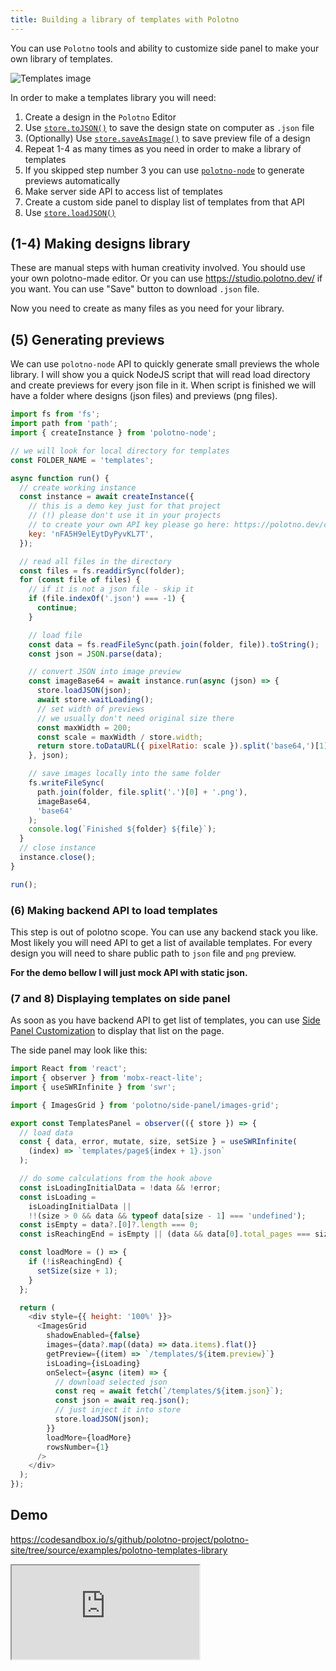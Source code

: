 ```yaml
---
title: Building a library of templates with Polotno
---
```


You can use `Polotno` tools and ability to customize side panel to make your own library of templates.

![Templates image](/img/templates.jpg)

In order to make a templates library you will need:

1. Create a design in the `Polotno` Editor
2. Use [`store.toJSON()`](/docs/store-overview#storetojson) to save the design state on computer as `.json` file
3. (Optionally) Use [`store.saveAsImage()`](/docs/store-overview#saveasimage) to save preview file of a design
4. Repeat 1-4 as many times as you need in order to make a library of templates
5. If you skipped step number 3 you can use [`polotno-node`](/docs/server-side) to generate previews automatically
6. Make server side API to access list of templates
7. Create a custom side panel to display list of templates from that API
8. Use [`store.loadJSON()`](/docs/store-overview#storeloadjson)

## (1-4) Making designs library

These are manual steps with human creativity involved. You should use your own polotno-made editor. Or you can use https://studio.polotno.dev/ if you want. You can use "Save" button to download `.json` file.

Now you need to create as many files as you need for your library.

## (5) Generating previews

We can use `polotno-node` API to quickly generate small previews the whole library.
I will show you a quick NodeJS script that will read load directory and create previews for every json file in it.
When script is finished we will have a folder where designs (json files) and previews (png files).

```js
import fs from 'fs';
import path from 'path';
import { createInstance } from 'polotno-node';

// we will look for local directory for templates
const FOLDER_NAME = 'templates';

async function run() {
  // create working instance
  const instance = await createInstance({
    // this is a demo key just for that project
    // (!) please don't use it in your projects
    // to create your own API key please go here: https://polotno.dev/cabinet
    key: 'nFA5H9elEytDyPyvKL7T',
  });

  // read all files in the directory
  const files = fs.readdirSync(folder);
  for (const file of files) {
    // if it is not a json file - skip it
    if (file.indexOf('.json') === -1) {
      continue;
    }

    // load file
    const data = fs.readFileSync(path.join(folder, file)).toString();
    const json = JSON.parse(data);

    // convert JSON into image preview
    const imageBase64 = await instance.run(async (json) => {
      store.loadJSON(json);
      await store.waitLoading();
      // set width of previews
      // we usually don't need original size there
      const maxWidth = 200;
      const scale = maxWidth / store.width;
      return store.toDataURL({ pixelRatio: scale }).split('base64,')[1];
    }, json);

    // save images locally into the same folder
    fs.writeFileSync(
      path.join(folder, file.split('.')[0] + '.png'),
      imageBase64,
      'base64'
    );
    console.log(`Finished ${folder} ${file}`);
  }
  // close instance
  instance.close();
}

run();
```

### (6) Making backend API to load templates

This step is out of polotno scope. You can use any backend stack you like. Most likely you will need API to get a list of available templates. For every design you will need to share public path to `json` file and `png` preview.

**For the demo bellow I will just mock API with static json.**

### (7 and 8) Displaying templates on side panel

As soon as you have backend API to get list of templates, you can use [Side Panel Customization](/docs/side-panel) to display that list on the page.

The side panel may look like this:

```js
import React from 'react';
import { observer } from 'mobx-react-lite';
import { useSWRInfinite } from 'swr';

import { ImagesGrid } from 'polotno/side-panel/images-grid';

export const TemplatesPanel = observer(({ store }) => {
  // load data
  const { data, error, mutate, size, setSize } = useSWRInfinite(
    (index) => `templates/page${index + 1}.json`
  );

  // do some calculations from the hook above
  const isLoadingInitialData = !data && !error;
  const isLoading =
    isLoadingInitialData ||
    !!(size > 0 && data && typeof data[size - 1] === 'undefined');
  const isEmpty = data?.[0]?.length === 0;
  const isReachingEnd = isEmpty || (data && data[0].total_pages === size);

  const loadMore = () => {
    if (!isReachingEnd) {
      setSize(size + 1);
    }
  };

  return (
    <div style={{ height: '100%' }}>
      <ImagesGrid
        shadowEnabled={false}
        images={data?.map((data) => data.items).flat()}
        getPreview={(item) => `/templates/${item.preview}`}
        isLoading={isLoading}
        onSelect={async (item) => {
          // download selected json
          const req = await fetch(`/templates/${item.json}`);
          const json = await req.json();
          // just inject it into store
          store.loadJSON(json);
        }}
        loadMore={loadMore}
        rowsNumber={1}
      />
    </div>
  );
});
```

## Demo

https://codesandbox.io/s/github/polotno-project/polotno-site/tree/source/examples/polotno-templates-library

<iframe
    src="https://codesandbox.io/embed/github/polotno-project/polotno-site/tree/source/examples/polotno-templates-library?fontsize=14&hidenavigation=1&theme=dark&view=preview"
    style={{
      width: '100%',
      height: '700px',
      border: 0,
      overflow: 'hidden',
    }}
    title="Polotno demo"
    allow="geolocation; microphone; camera; midi; vr; accelerometer; gyroscope; payment; ambient-light-sensor; encrypted-media; usb"
    sandbox="allow-modals allow-forms allow-popups allow-scripts allow-same-origin allow-downloads"
  ></iframe>

